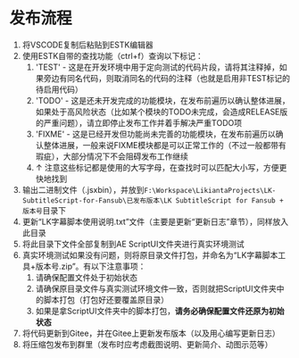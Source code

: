 # 发布流程

1. 将VSCODE复制后粘贴到ESTK编辑器
2. 使用ESTK自带的查找功能（ctrl+f）查询以下标记：
    1. 'TEST' - 这是在开发环境中用于定向测试的代码片段，请将其注释掉，如果旁边有同名代码，则取消同名的代码的注释（也就是启用非TEST标记的待启用代码）
    2. 'TODO' - 这是还未开发完成的功能模块，在发布前遍历以确认整体进展，如果处于高风险状态（比如某个模块的TODO未完成，会造成RELEASE版的严重问题），请立即停止发布工作并着手解决严重TODO项
    3. 'FIXME' - 这是已经开发但功能尚未完善的功能模块，在发布前遍历以确认整体进展，一般来说FIXME模块都是可以正常工作的（不过一般都带有瑕疵），大部分情况下不会阻碍发布工作继续
    4. ↑ 注意这些标记都是使用的大写字母，在查找时可以匹配大小写，方便更快地找到
3. 输出二进制文件（.jsxbin），并放到`F:\Workspace\LikiantaProjects\LK-SubtitleScript-for-Fansub\已发布版本\LK SubtitleScript for Fansub + 版本号`目录下
4. 更新“LK字幕脚本使用说明.txt”文件（主要是更新“更新日志”章节），同样放入此目录
5. 将此目录下文件全部复制到AE ScriptUI文件夹进行真实环境测试
6. 真实环境测试如果没有问题，则将原目录文件打包，并命名为“LK字幕脚本工具+版本号.zip”。有以下注意事项：
    1. 请确保配置文件处于初始状态
    2. 请确保原目录文件与真实测试环境文件一致，否则就把ScriptUI文件夹中的脚本打包（打包好还要覆盖原目录）
    3. 如果是拿ScriptUI文件夹中的脚本打包，**请务必确保配置文件还原为初始状态**
7. 将代码更新到Gitee，并在Gitee上更新发布版本（以及用心编写更新日志）
8. 将压缩包发布到群里（发布时应考虑截图说明、更新简介、动图示范等）

